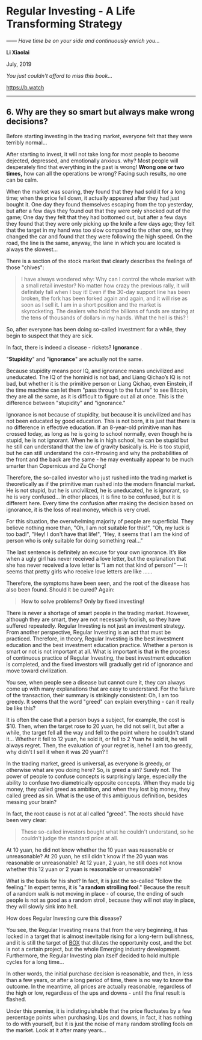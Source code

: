 # Regular Investing - A Life Transforming Strategy

*—— Have time be on your side and continuously enrich you...*

**Li Xiaolai**

July, 2019

*You just couldn't afford to miss this book...*

https://b.watch

---

## 6. Why are they so smart but always make wrong decisions?

Before starting investing in the trading market, everyone felt that they were terribly normal...

After starting to invest, it will not take long for most people to become dejected, depressed, and emotionally anxious. why? Most people will desperately find that everything in the past is wrong! **Wrong one or two times,** how can all the operations be wrong? Facing such results, no one can be calm.

When the market was soaring, they found that they had sold it for a long time; when the price fell down, it actually appeared after they had just bought it. One day they found themselves escaping from the top yesterday, but after a few days they found out that they were only shocked out of the game; One day they felt that they had bottomed out, but after a few days they found that they were only picking up the knife a few days ago; they felt that the target in my hand was too slow compared to the other one, so they changed the car and found that they were following the high speed. On the road, the line is the same, anyway, the lane in which you are located is always the slowest...

There is a section of the stock market that clearly describes the feelings of those "chives":

> I have always wondered why: Why can I control the whole market with a small retail investor? No matter how crazy the previous rally, it will definitely fall when I buy it! Even if the 30-day support line has been broken, the fork has been forked again and again, and it will rise as soon as I sell it. I am in a short position and the market is skyrocketing. The dealers who hold the billions of funds are staring at the tens of thousands of dollars in my hands. What the hell is this? !

So, after everyone has been doing so-called investment for a while, they begin to suspect that they are sick.

In fact, there is indeed a disease - rickets? **Ignorance** .

"**Stupidity**" and "**ignorance**" are actually not the same.

Because stupidity means poor IQ, and ignorance means uncivilized and uneducated. The IQ of the hominid is not bad, and Liang Qichao’s IQ is not bad, but whether it is the primitive person or Liang Qichao, even Einstein, if the time machine can let them "pass through to the future" to see Bitcoin, they are all the same, as it is difficult to figure out all at once. This is the difference between "stupidity" and "ignorance."

Ignorance is not because of stupidity, but because it is uncivilized and has not been educated by good education. This is not born, it is just that there is no difference in effective education. If an 8-year-old primitive man has crossed today, as long as he is going to school normally, even though he is stupid, he is not ignorant. When he is in high school, he can be stupid but he still can understand that the law of gravity basically is. He is too stupid, but he can still understand the coin-throwing and why the probabilities of the front and the back are the same - he may eventually appear to be much smarter than Copernicus and Zu Chong!

Therefore, the so-called investor who just rushed into the trading market is theoretically as if the primitive man rushed into the modern financial market. He is not stupid, but he is uncivilized, he is uneducated, he is ignorant, so he is very confused... In other places, it is fine to be confused, but it is different here. Every time the confusion after making the decision based on ignorance, it is the loss of real money, which is very cruel.

For this situation, the overwhelming majority of people are superficial. They believe nothing more than, "Oh, I am not suitable for this!", "Oh, my luck is too bad!", "Hey! I don't have that life!", "Hey, it seems that I am the kind of person who is only suitable for doing something real..."

The last sentence is definitely an excuse for your own ignorance. It’s like when a ugly girl has never received a love letter, but the explanation that she has never received a love letter is “I am not that kind of person!” — It seems that pretty girls who receive love letters are like ......

Therefore, the symptoms have been seen, and the root of the disease has also been found. Should it be cured? Again:

> **How to solve problems? Only by fixed investing!**

There is never a shortage of smart people in the trading market. However, although they are smart, they are not necessarily foolish, so they have suffered repeatedly. Regular Investing is not just an investment strategy. From another perspective, Regular Investing is an act that must be practiced. Therefore, in theory, Regular Investing is the best investment education and the best investment education practice. Whether a person is smart or not is not important at all. What is important is that in the process of continuous practice of Regular Investing, the best investment education is completed, and the fixed investors will gradually get rid of ignorance and move toward civilization.

You see, when people see a disease but cannot cure it, they can always come up with many explanations that are easy to understand. For the failure of the transaction, their summary is strikingly consistent: Oh, I am too greedy. It seems that the word "greed" can explain everything - can it really be like this?

It is often the case that a person buys a subject, for example, the cost is $10. Then, when the target rose to 20 yuan, he did not sell it, but after a while, the target fell all the way and fell to the point where he couldn't stand it... Whether it fell to 12 yuan, he sold it, or fell to 2 Yuan he sold it, he will always regret. Then, the evaluation of your regret is, hehe! I am too greedy, why didn't I sell it when it was 20 yuan? !

In the trading market, greed is universal, as everyone is greedy, or otherwise what are you doing here? So, is greed a sin? Surely not. The power of people to confuse concepts is surprisingly large, especially the ability to confuse two diametrically opposite concepts. When they made big money, they called greed as ambition, and when they lost big money, they called greed as sin. What is the use of this ambiguous definition, besides messing your brain?

In fact, the root cause is not at all called "greed". The roots should have been very clear:

> These so-called investors bought what he couldn't understand, so he couldn't judge the standard price at all.

At 10 yuan, he did not know whether the 10 yuan was reasonable or unreasonable? At 20 yuan, he still didn't know if the 20 yuan was reasonable or unreasonable? At 12 yuan, 2 yuan, he still does not know whether this 12 yuan or 2 yuan is reasonable or unreasonable?

What is the basis for his shot? In fact, it is just the so-called "follow the feeling." In expert terms, it is "**a random strolling fool**." Because the result of a random walk is not moving in place - of course, the ending of such people is not as good as a random stroll, because they will not stay in place, they will slowly sink into hell.

How does Regular Investing cure this disease?

You see, the Regular Investing means that from the very beginning, it has locked in a target that is almost inevitable rising for a long-term bullishness, and it is still the target of [BOX](https://b.watch) that dilutes the opportunity cost, and the bet is not a certain project, but the whole Emerging industry development. Furthermore, the Regular Investing plan itself decided to hold multiple cycles for a long time...

In other words, the initial purchase decision is reasonable, and then, in less than a few years, or after a long period of time, there is no way to know the outcome. In the meantime, all prices are actually reasonable, regardless of the high or low, regardless of the ups and downs - until the final result is flashed.

Under this premise, it is indistinguishable that the price fluctuates by a few percentage points when purchasing. Ups and downs, in fact, it has nothing to do with yourself, but it is just the noise of many random strolling fools on the market. Look at it after many years...
